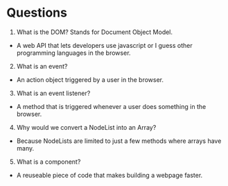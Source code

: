 # Questions

1. What is the DOM? Stands for Document Object Model. 

- A web API that lets developers use javascript or I guess other programming languages in the browser.

2. What is an event?

- An action object triggered by a user in the browser.

3. What is an event listener?

- A method that is triggered whenever a user does something in the browser.

4. Why would we convert a NodeList into an Array?

- Because NodeLists are limited to just a few methods where arrays have many.

5. What is a component? 

- A reuseable piece of code that makes building a webpage faster.
